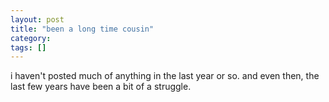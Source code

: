 ```yaml
---
layout: post
title: "been a long time cousin"
category:
tags: []
---
```


i haven't posted much of anything in the last year or so. and even then, the
last few years have been a bit of a struggle.
